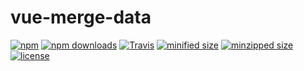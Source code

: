 # vue-merge-data

[![npm](https://img.shields.io/npm/v/vue-merge-data.svg?style=for-the-badge)](https://npm.im/vue-merge-data)
[![npm downloads](https://img.shields.io/npm/dt/vue-merge-data.svg?style=for-the-badge)](https://npm.im/vue-merge-data)
[![Travis](https://img.shields.io/travis/fjc0k/vue-merge-data.svg?style=for-the-badge)](https://travis-ci.org/fjc0k/vue-merge-data)
[![minified size](https://img.shields.io/bundlephobia/min/vue-merge-data.svg?style=for-the-badge)](https://github.com/fjc0k/vue-merge-data/blob/master/dist/vue-merge-data.min.js)
[![minzipped size](https://img.shields.io/bundlephobia/minzip/vue-merge-data.svg?style=for-the-badge)](https://github.com/fjc0k/vue-merge-data/blob/master/dist/vue-merge-data.min.js)
[![license](https://img.shields.io/github/license/fjc0k/vue-merge-data.svg?style=for-the-badge)](https://github.com/fjc0k/vue-merge-data/blob/master/LICENSE)


